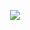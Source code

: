 <!-- <p align="center"> <img width="" height="" src="https://i.imgur.com/EsibECL.gif"> </p> -->
<!-- <p align="center"> <img width="" height="" src="https://i.imgur.com/4eSjVKP.gif"> </p> -->
<!-- <p align="center"> <img width="" height="" src="https://i.imgur.com/dIGqATm.gif"> </p> -->
<p align="center"> <img width="" height="" src="https://i.imgur.com/UVNCm5A.gif"> </p>

[instagram]: https://instagram.com/clint.chu
[linkedin]: https://linkedin.com/in/clinthchu

[imgur_pixelart_backgrounds]: https://imgur.com/gallery/gH4HL
